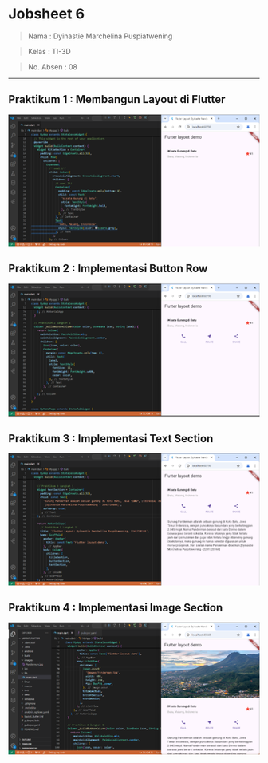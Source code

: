 # Jobsheet 6

> Nama : Dyinastie Marchelina Puspiatwening

> Kelas : TI-3D

> No. Absen : 08

---

## Praktikum 1 : Membangun Layout di Flutter

![alt text](images/01.png)

## Praktikum 2 : Implementasi Button Row

![alt text](images/02.png)

## Praktikum 3 : Implementasi Text Section

![alt text](images/03.png)

## Praktikum 4 : Implementasi Image Section

![alt text](images/04.png)
